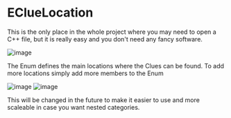 ﻿# EClueLocation

This is the only place in the whole project where you may need to open a C++ file, but it is really easy and you don't need any fancy software.

![image](https://user-images.githubusercontent.com/50571566/218345588-8915a863-1aa5-438b-aecb-aa8a73f944df.png)

The Enum defines the main locations where the Clues can be found. To add more locations simply add more members to the Enum

![image](https://user-images.githubusercontent.com/50571566/218345639-ae2c26ee-28df-49ed-becf-088c855308c4.png)
![image](https://user-images.githubusercontent.com/50571566/218345649-0ee94765-7efc-48ba-a3f1-976aadec60d0.png)

This will be changed in the future to make it easier to use and more scaleable in case you want nested categories. 